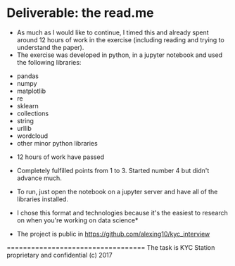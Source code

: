 
Deliverable: the read.me
==================================

* As much as I would like to continue, I timed this and already spent around 12 hours of work in the exercise (including reading and trying to understand the paper).
* The exercise was developed in python, in a jupyter notebook and used the following libraries:

- pandas
- numpy
- matplotlib
- re
- sklearn
- collections
- string
- urllib
- wordcloud
- other minor python libraries

* 12 hours of work have passed
* Completely fulfilled points from 1 to 3. Started number 4 but didn't advance much.
* To run, just open the notebook on a jupyter server and have all of the libraries installed.
* I chose this format and technologies because it's the easiest to research on when you're working on data science*

* The project is public in https://github.com/alexing10/kyc_interview


==================================
The task is KYC Station proprietary and confidential (c) 2017